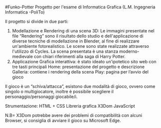 #Funko-Potter
Progetto per l'esame di Informatica Grafica (L.M. Ingegneria Informatica -PoliTo)

Il progetto si divide in due parti:

1. Modellazione e Rendering di una scena 3D: Le immagini presentate nel file “Rendering” sono il risultato dello studio e dell'applicazione di diverse tecniche di modellazione in Blender, al fine di realizzare un'ambiente  fotorealistico. Le scene sono state realizzate attraverso l'utilizzo di Cycles. La scena presentata è una stanza moderno-medievale con chiari riferimenti alla saga di Harry Potter.
2. Applicazione Grafica interattiva: è stato ideato un'ipotetico sito web con tre tasti principali
Home: presentazione del progetto e descrizione
Galleria: contiene i rendering della scena
Play: pagina per l’avvio del gioco

Il gioco è un “schiva/attacca”, esistono due modalità di gioco, ovvero come singolo o multigiocatore, inoltre è possibile scegliere il personaggio/personaggi giocabile/i. 

Strumentazione:
HTML + CSS
Libreria grafica X3Dom
JavaScript

N.B= X3Dom potrebbe avere dei problemi di compatibilità con alcuni Browser, si consiglia di avviare il gioco su Microsoft Edge.
